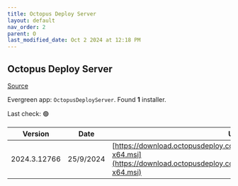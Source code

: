 ```yaml
---
title: Octopus Deploy Server
layout: default
nav_order: 2
parent: O
last_modified_date: Oct 2 2024 at 12:18 PM
---
```


## Octopus Deploy Server

[Source](https://octopus.com/)

Evergreen app: `OctopusDeployServer`. Found **1** installer.

Last check: 🟢

| Version      | Date      | URI                                                                                                                                                |
| ------------ | --------- | -------------------------------------------------------------------------------------------------------------------------------------------------- |
| 2024.3.12766 | 25/9/2024 | [https://download.octopusdeploy.com/octopus/Octopus.2024.3.12766-x64.msi](https://download.octopusdeploy.com/octopus/Octopus.2024.3.12766-x64.msi) |
